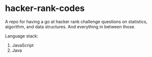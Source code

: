 # hacker-rank-codes
A repo for having a go at hacker rank challenge questions on statistics, algorithm, and data structures.
And everything in between those.

Language stack:
1. JavaScript
2. Java